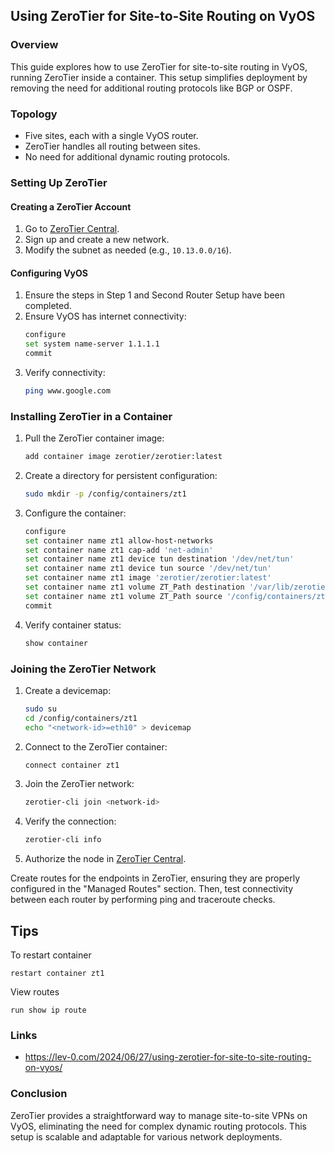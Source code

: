 ## Using ZeroTier for Site-to-Site Routing on VyOS

### Overview

This guide explores how to use ZeroTier for site-to-site routing in VyOS, running ZeroTier inside a container. This setup simplifies deployment by removing the need for additional routing protocols like BGP or OSPF.

### Topology

- Five sites, each with a single VyOS router.
- ZeroTier handles all routing between sites.
- No need for additional dynamic routing protocols.

### Setting Up ZeroTier

#### Creating a ZeroTier Account

1. Go to [ZeroTier Central](https://my.zerotier.com).
2. Sign up and create a new network.
3. Modify the subnet as needed (e.g., `10.13.0.0/16`).

#### Configuring VyOS

1. Ensure the steps in Step 1 and Second Router Setup have been completed.
2. Ensure VyOS has internet connectivity:
   ```bash
   configure
   set system name-server 1.1.1.1
   commit
   ```
3. Verify connectivity:
   ```bash
   ping www.google.com
   ```

### Installing ZeroTier in a Container

1. Pull the ZeroTier container image:
   ```bash
   add container image zerotier/zerotier:latest
   ```
2. Create a directory for persistent configuration:
   ```bash
   sudo mkdir -p /config/containers/zt1
   ```
3. Configure the container:
   ```bash
   configure
   set container name zt1 allow-host-networks
   set container name zt1 cap-add 'net-admin'
   set container name zt1 device tun destination '/dev/net/tun'
   set container name zt1 device tun source '/dev/net/tun'
   set container name zt1 image 'zerotier/zerotier:latest'
   set container name zt1 volume ZT_Path destination '/var/lib/zerotier-one'
   set container name zt1 volume ZT_Path source '/config/containers/zt1'
   commit
   ```
4. Verify container status:
   ```bash
   show container
   ```

### Joining the ZeroTier Network

1. Create a devicemap:
   ```bash
   sudo su
   cd /config/containers/zt1
   echo "<network-id>=eth10" > devicemap
   ```
2. Connect to the ZeroTier container:
   ```bash
   connect container zt1
   ```
3. Join the ZeroTier network:
   ```bash
   zerotier-cli join <network-id>
   ```
4. Verify the connection:
   ```bash
   zerotier-cli info
   ```
5. Authorize the node in [ZeroTier Central](https://my.zerotier.com).


Create routes for the endpoints in ZeroTier, ensuring they are properly configured in the "Managed Routes" section. Then, test connectivity between each router by performing ping and traceroute checks. 

## Tips
To restart container 
```
restart container zt1
```

View routes 
```
run show ip route
```

### Links
* https://lev-0.com/2024/06/27/using-zerotier-for-site-to-site-routing-on-vyos/

### Conclusion

ZeroTier provides a straightforward way to manage site-to-site VPNs on VyOS, eliminating the need for complex dynamic routing protocols. This setup is scalable and adaptable for various network deployments.

